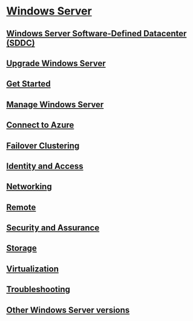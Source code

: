 # [Windows Server](windows-server.md)
## [Windows Server Software-Defined Datacenter (SDDC)](sddc.md)
## [Upgrade Windows Server](upgrade/upgrade-overview.md)
## [Get Started](get-started/Server-Basics.md)
## [Manage Windows Server](administration/manage-windows-server.yml)
## [Connect to Azure](azure-hybrid-services/index.md)
## [Failover Clustering](failover-clustering/failover-clustering-overview.md)
## [Identity and Access](identity/Identity-and-Access.yml)
## [Networking](networking/index.yml)
## [Remote](remote/index.md)
## [Security and Assurance](security/security-and-assurance.md)
## [Storage](storage/storage.yml)
## [Virtualization](virtualization/virtualization.yml)
## [Troubleshooting](troubleshoot/windows-server-troubleshooting.md)
## [Other Windows Server versions](windows-server-versions.md)
